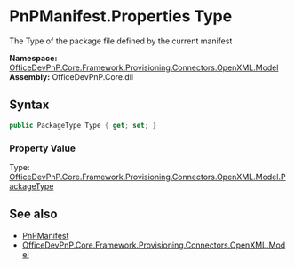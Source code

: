 # PnPManifest.Properties Type
 The Type of the package file defined by the current manifest   

**Namespace:** [OfficeDevPnP.Core.Framework.Provisioning.Connectors.OpenXML.Model](OfficeDevPnP.Core.Framework.Provisioning.Connectors.OpenXML.Model.md)  
**Assembly:** OfficeDevPnP.Core.dll  
## Syntax
```C#
public PackageType Type { get; set; }
```

### Property Value
Type: [OfficeDevPnP.Core.Framework.Provisioning.Connectors.OpenXML.Model.PackageType](OfficeDevPnP.Core.Framework.Provisioning.Connectors.OpenXML.Model.PackageType.md)  

## See also
- [PnPManifest](OfficeDevPnP.Core.Framework.Provisioning.Connectors.OpenXML.Model.PnPManifest.md) 
- [OfficeDevPnP.Core.Framework.Provisioning.Connectors.OpenXML.Model](OfficeDevPnP.Core.Framework.Provisioning.Connectors.OpenXML.Model.md) 
